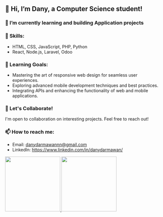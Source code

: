 ## 👋 Hi, I’m Dany, a Computer Science student!

### 🌱 I’m currently learning and building Application projects

### 🔧 Skills:
- HTML, CSS, JavaScript, PHP, Python
- React, Node.js, Laravel, Odoo

### 👀 Learning Goals:
- Mastering the art of responsive web design for seamless user experiences.
- Exploring advanced mobile development techniques and best practices.
- Integrating APIs and enhancing the functionality of web and mobile applications.

### 💬 Let's Collaborate!
I'm open to collaboration on interesting projects. Feel free to reach out!

### 📫 How to reach me:
- Email: danydarmawannn@gmail.com
- LinkedIn: https://www.linkedin.com/in/danydarmawan/

  
<p align="left">
<a href="https://github.com/RazoelZ">
  <img height="180em" src="https://github-readme-stats-eight-theta.vercel.app/api?username=RazoelZ&show_icons=true&theme=algolia&include_all_commits=true&count_private=true"/>
  <img height="180em" src="https://github-readme-stats-eight-theta.vercel.app/api/top-langs/?username=RazoelZ&layout=compact&langs_count=8&theme=algolia"/>
</a>
</p>
